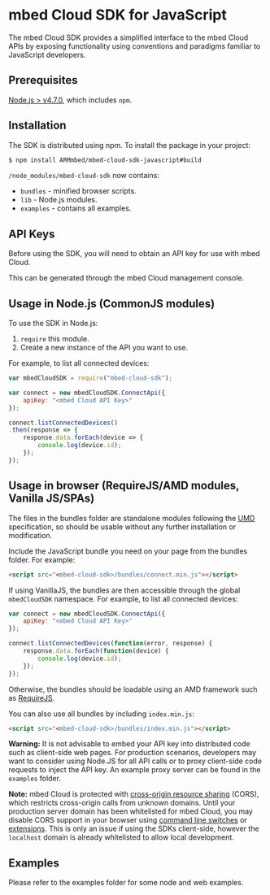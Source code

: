 # mbed Cloud SDK for JavaScript

The mbed Cloud SDK provides a simplified interface to the mbed Cloud APIs by exposing functionality using conventions and paradigms familiar to JavaScript developers.

## Prerequisites

[Node.js > v4.7.0](https://nodejs.org), which includes `npm`.

## Installation

The SDK is distributed using npm. To install the package in your project:

```bash
$ npm install ARMmbed/mbed-cloud-sdk-javascript#build
```

`/node_modules/mbed-cloud-sdk` now contains:

* `bundles` - minified browser scripts. 
* `lib` - Node.js modules. 
* `examples` - contains all examples.

## API Keys

Before using the SDK, you will need to obtain an API key for use with mbed Cloud.

This can be generated through the mbed Cloud management console.

## Usage in Node.js (CommonJS modules)

To use the SDK in Node.js:

1. `require` this module.
2. Create a new instance of the API you want to use.

For example, to list all connected devices:

```JavaScript
var mbedCloudSDK = require("mbed-cloud-sdk");

var connect = new mbedCloudSDK.ConnectApi({
	apiKey: "<mbed Cloud API Key>"
});

connect.listConnectedDevices()
.then(response => {
	response.data.forEach(device => {
		console.log(device.id);
	});
});
```

## Usage in browser (RequireJS/AMD modules, Vanilla JS/SPAs)

The files in the bundles folder are standalone modules following the [UMD](https://github.com/umdjs/umd) specification, so should be usable without any further installation or modification.

Include the JavaScript bundle you need on your page from the bundles folder. For example:

```html
<script src="<mbed-cloud-sdk>/bundles/connect.min.js"></script>
```

If using VanillaJS, the bundles are then accessible through the global `mbedCloudSDK` namespace. For example, to list all connected devices:

```javascript
var connect = new mbedCloudSDK.ConnectApi({
	apiKey: "<mbed Cloud API Key>"
});

connect.listConnectedDevices(function(error, response) {
	response.data.forEach(function(device) {
		console.log(device.id);
	});
});
```

Otherwise, the bundles should be loadable using an AMD framework such as [RequireJS](http://requirejs.org/).

You can also use all bundles by including `index.min.js`:

```html
<script src="<mbed-cloud-sdk>/bundles/index.min.js"></script>
```

__Warning:__ It is not advisable to embed your API key into distributed code such as client-side web pages. For production scenarios, developers may want to consider using Node.JS for all API calls or to proxy client-side code requests to inject the API key. An example proxy server can be found in the `examples` folder.

__Note:__ mbed Cloud is protected with [cross-origin resource sharing](https://en.wikipedia.org/wiki/Cross-origin_resource_sharing) (CORS), which restricts cross-origin calls from unknown domains. Until your production server domain has been whitelisted for mbed Cloud, you may disable CORS support in your browser using [command line switches](http://www.thegeekstuff.com/2016/09/disable-same-origin-policy/) or [extensions](https://chrome.google.com/webstore/detail/allow-control-allow-origi/nlfbmbojpeacfghkpbjhddihlkkiljbi). This is only an issue if using the SDKs client-side, however the `localhost` domain is already whitelisted to allow local development.

## Examples

Please refer to the examples folder for some node and web examples.
